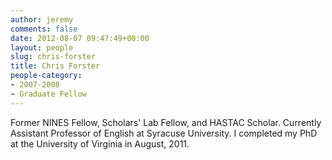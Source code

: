 ```yaml
---
author: jeremy
comments: false
date: 2012-08-07 09:47:49+00:00
layout: people
slug: chris-forster
title: Chris Forster
people-category:
- 2007-2008
- Graduate Fellow
---
```


Former NINES Fellow, Scholars' Lab Fellow, and HASTAC Scholar. Currently Assistant Professor of English at Syracuse University. I completed my PhD at the University of Virginia in August, 2011.
